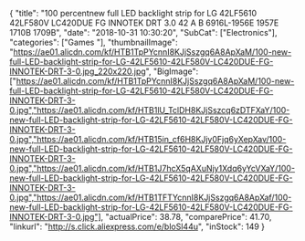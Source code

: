 {
	"title": "100 percentnew full LED backlight strip for LG 42LF5610 42LF580V LC420DUE FG INNOTEK DRT 3.0 42 A B 6916L-1956E 1957E 1710B 1709B",
	"date": "2018-10-31 10:30:20",
	"SubCat": ["Electronics"],
	"categories": ["Games "],
	"thumbnailImage": "https://ae01.alicdn.com/kf/HTB1TpPYcnnI8KJjSszgq6A8ApXaM/100-new-full-LED-backlight-strip-for-LG-42LF5610-42LF580V-LC420DUE-FG-INNOTEK-DRT-3-0.jpg_220x220.jpg",
	"BigImage": ["https://ae01.alicdn.com/kf/HTB1TpPYcnnI8KJjSszgq6A8ApXaM/100-new-full-LED-backlight-strip-for-LG-42LF5610-42LF580V-LC420DUE-FG-INNOTEK-DRT-3-0.jpg","https://ae01.alicdn.com/kf/HTB1lU_TclDH8KJjSszcq6zDTFXaY/100-new-full-LED-backlight-strip-for-LG-42LF5610-42LF580V-LC420DUE-FG-INNOTEK-DRT-3-0.jpg","https://ae01.alicdn.com/kf/HTB15in_cf6H8KJjy0Fjq6yXepXav/100-new-full-LED-backlight-strip-for-LG-42LF5610-42LF580V-LC420DUE-FG-INNOTEK-DRT-3-0.jpg","https://ae01.alicdn.com/kf/HTB1J7hcX5qAXuNjy1Xdq6yYcVXaY/100-new-full-LED-backlight-strip-for-LG-42LF5610-42LF580V-LC420DUE-FG-INNOTEK-DRT-3-0.jpg","https://ae01.alicdn.com/kf/HTB1TFTYcnnI8KJjSszgq6A8ApXaf/100-new-full-LED-backlight-strip-for-LG-42LF5610-42LF580V-LC420DUE-FG-INNOTEK-DRT-3-0.jpg"],
	"actualPrice": 38.78,
	"comparePrice": 41.70,
	"linkurl": "http://s.click.aliexpress.com/e/bloSl44u",
	"inStock": 149
}
